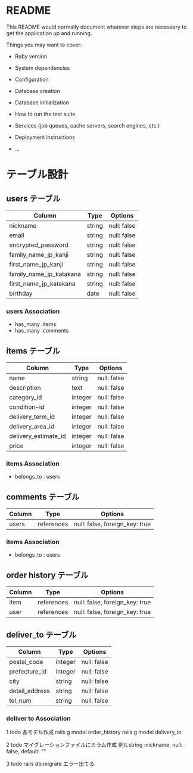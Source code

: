 # README

This README would normally document whatever steps are necessary to get the
application up and running.

Things you may want to cover:

* Ruby version

* System dependencies

* Configuration

* Database creation

* Database initialization

* How to run the test suite

* Services (job queues, cache servers, search engines, etc.)

* Deployment instructions

* ...

# テーブル設計


## users テーブル

| Column                  | Type   | Options     |
| ----------------------- | ------ | ----------- |
| nickname                | string | null: false |
| email                   | string | null: false |
| encrypted_password      | string | null: false |
| family_name_jp_kanji    | string | null: false |
| first_name_jp_kanji     | string | null: false |
| family_name_jp_katakana | string | null: false |
| first_name_jp_katakana  | string | null: false |
| birthday                | date   | null: false |


### users Association
- has_many :items
- has_many :comments

## items テーブル

| Column              | Type   | Options     |
| ------------------- | ------ | ----------- |
| name                | string | null: false |
| description         | text | null: false |
| category_id         | integer | null: false |
| condition-id         | integer | null: false |
| delivery_term_id       | integer | null: false |
| delivery_area_id       | integer | null: false |
| delivery_estimate_id   | integer | null: false |
| price               | integer | null: false |

### items Association
- belongs_to : users

## comments テーブル

| Column  | Type       | Options                        |
| ------  | ---------- | ------------------------------ |
| users   | references | null: false, foreign_key: true |

### items Association
- belongs_to : users

## order history テーブル

| Column | Type       | Options                        |
| ------ | ---------- | ------------------------------ |
| item   | references | null: false, foreign_key: true |
| user   | references | null: false, foreign_key: true |


## deliver_to テーブル

| Column              | Type   | Options     |
| ------------------- | ------ | ----------- |
| postal_code         | integer| null: false |
| prefecture_id          | integer | null: false |
| city                | string | null: false |
| detail_address      | string | null: false |
| tel_num             | string | null: false |

### deliver to Association

1 todo 各モデル作成
rails g model order_history
rails g model delivery_to

2 todo マイグレーションファイルにカラム作成
例)t.string :nickname,           null: false, default: ""

3 todo
rails db:migrate
エラー出てる